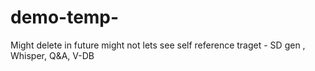 # demo-temp-
Might delete in future might not lets see
self reference
traget - SD gen , Whisper, Q&A, V-DB
